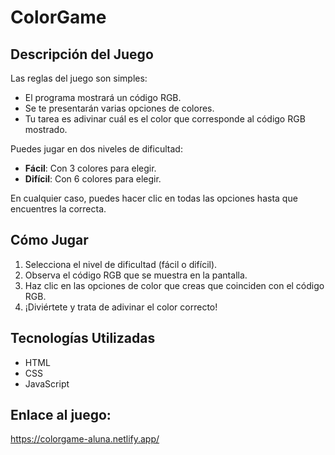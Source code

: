 # ColorGame

## Descripción del Juego

Las reglas del juego son simples:

- El programa mostrará un código RGB.
- Se te presentarán varias opciones de colores.
- Tu tarea es adivinar cuál es el color que corresponde al código RGB mostrado.

Puedes jugar en dos niveles de dificultad:

- **Fácil**: Con 3 colores para elegir.
- **Difícil**: Con 6 colores para elegir.

En cualquier caso, puedes hacer clic en todas las opciones hasta que encuentres la correcta.

## Cómo Jugar

1. Selecciona el nivel de dificultad (fácil o difícil).
2. Observa el código RGB que se muestra en la pantalla.
3. Haz clic en las opciones de color que creas que coinciden con el código RGB.
4. ¡Diviértete y trata de adivinar el color correcto!

## Tecnologías Utilizadas

- HTML
- CSS
- JavaScript

## Enlace al juego:
https://colorgame-aluna.netlify.app/
